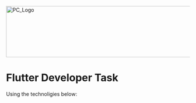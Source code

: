 <img src="https://github.com/ismailasega/projectCode-interview/blob/main/img/pcLogo.png" alt="PC_Logo" width="564" height="140">

# Flutter Developer Task

Using the technoligies below: